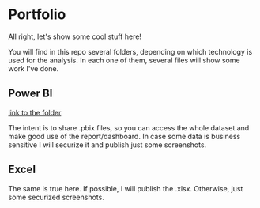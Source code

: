 # Portfolio

All right, let's show some cool stuff here!

You will find in this repo several folders, depending on which technology is used for the analysis. In each one of them, several files will show some work I've done.

## Power BI
[link to the folder](https://github.com/jaume-rsl/Portfolio/tree/main/Power%20BI)

The intent is to share .pbix files, so you can access the whole dataset and make good use of the report/dashboard. In case some data is business sensitive I will securize it and publish just some screenshots.

## Excel

The same is true here. If possible, I will publish the .xlsx. Otherwise, just some securized screenshots.
